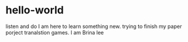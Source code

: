 # hello-world
listen and do
I am here to learn something new.
trying to finish my paper porject tranalstion games.
I am Brina lee

